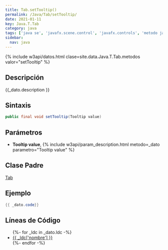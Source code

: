 ```yaml
---
title: Tab.setTooltip()
permalink: /Java/Tab/setTooltip/
date: 2021-01-11
key: Java.T.Tab
category: java
tags: ['java se', 'javafx.scene.control', 'javafx.controls', 'metodo java', 'JavaFX 2.0']
sidebar: 
  nav: java
---
```


{% include w3api/datos.html clase=site.data.Java.T.Tab.metodos valor="setTooltip" %}

## Descripción
{{_dato.description }}

## Sintaxis
~~~java
public final void setTooltip(Tooltip value)
~~~

## Parámetros
* **Tooltip value**,  {% include w3api/param_description.html metodo=_dato parametro="Tooltip value" %}

## Clase Padre
[Tab](/Java/Tab/)

## Ejemplo
~~~java
{{ _dato.code}}
~~~

## Líneas de Código
<ul>
{%- for _ldc in _dato.ldc -%}
   <li>
       <a href="{{_ldc['url'] }}">{{ _ldc['nombre'] }}</a>
   </li>
{%- endfor -%}
</ul>
